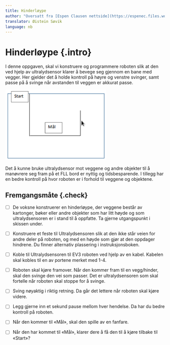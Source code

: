 ```yaml
---
title: Hinderløype
author: "Oversatt fra [Espen Clausen nettside](https://espenec.files.wordpress.com/2015/09/lego-mindstorms-del-3-3.pdf)"
translator: Øistein Søvik
language: nb
---
```



# Hinderløype {.intro}

I denne oppgaven, skal vi konstruere og programmere roboten slik at den ved
hjelp av ultralydsensor klarer å bevege seg gjennom en bane med vegger. Her
gjelder det å holde kontroll på høyre og venstre svinger, samt passe på å svinge
når avstanden til veggen er akkurat passe.

![Bilde av løypa](lego_mindstorms_hinderloype_1.png)

Det å kunne bruke ultralydsensor mot veggene og andre objekter til å manøvrere
seg fram på et FLL bord er nyttig og tidsbesparende. I tillegg har en bedre
kontroll på hvor roboten er i forhold til veggene og objektene.

## Fremgangsmåte {.check}

- [ ] De voksne konstruerer en hinderløype, der veggene består av kartonger,
  bøker eller andre objekter som har litt høyde og som ultralydsensoren er i
  stand til å oppfatte. Ta gjerne utgangspunkt i skissen under.

- [ ] Konstruere et feste til Ultralydsensoren slik at den ikke står veien for
  andre deler på roboten, og med en høyde som gjør at den oppdager hindrene. Du
  finner alternativ plassering i instruksjonsboken.

- [ ] Koble til Ultralydsensoren til EV3 roboten ved hjelp av en kabel. Kabelen
  skal kobles til en av portene merket med 1-4.

- [ ] Roboten skal kjøre framover. Når den kommer fram til en vegg/hinder, skal
  den svinge den vei som passer. Det er ultralydsensoren som skal fortelle når
  roboten skal stoppe for å svinge.

- [ ] Sving nøyaktig i riktig retning. Da går det lettere når roboten skal kjøre
  videre.

- [ ] Legg gjerne inn et sekund pause mellom hver hendelse. Da har du bedre
  kontroll på roboten.

- [ ] Når den kommer til «Mål», skal den spille av en fanfare.

- [ ] Når den har kommet til «Mål», klarer dere å få den til å kjøre tilbake til
  «Start»?
